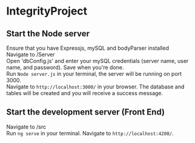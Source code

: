 # IntegrityProject

## Start the Node server

Ensure that you have Expressjs, mySQL and bodyParser installed </br>
Navigate to /Server </br>
Open 'dbConfig.js' and enter your mySQL credentials (server name, user name, and password). Save when you're done. </br>
Run `Node server.js` in your terminal, the server will be running on port 3000.  </br>
Navigate to `http://localhost:3000/` in your browser. The database and tables will be created and you will receive a success message.  </br>

## Start the development server (Front End)
Navigate to /src </br>
Run `ng serve` in your terminal. Navigate to `http://localhost:4200/`. </br>
